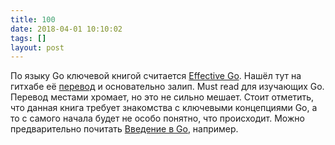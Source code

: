 ```yaml
---
title: 100
date: 2018-04-01 10:10:02
tags: []
layout: post
---
```


По языку Go ключевой книгой считается [Effective Go](https://golang.org/doc/effective_go.html). Нашёл тут на гитхабе её [перевод](https://github.com/Konstantin8105/Effective_Go_RU/) и основательно залип. Must read для изучающих Go. Перевод местами хромает, но это не сильно мешает. Стоит отметить, что данная книга требует знакомства с ключевыми концепциями Go, а то с самого начала будет не особо понятно, что происходит. Можно предварительно почитать [Введение в Go](http://golang-book.ru/), например.
